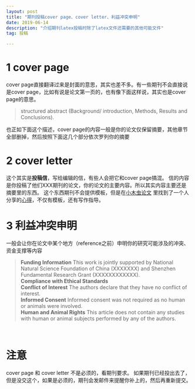 ```yaml
---
layout: post
title: "期刊投稿cover page、cover letter、利益冲突申明"
date: 2019-06-14
description: "介绍期刊latex投稿时除了latex文件还需要的其他可能文件"
tag: 投稿

---
```



# 1 cover page
cover page直接翻译过来是封面的意思，其实也差不多。有一些期刊不会直接说是cover page，比如有说是论文第一页的，也有像下面这样说，其实也是cover page的意思。
> structured abstract (Background/ introduction, Methods, Results and Conclusions).

也正如下面这个描述，cover page的内容一般是你的论文仅保留摘要，其他章节全部删掉，然后按照下面这几个部分依次罗列你的摘要

# 2 cover letter
这个其实是**投稿信**，写给编辑的信，有些人会把它和cover page搞混。
信的内容是你投稿了他们XXX期刊的论文，你的论文的主要内容。所以其实内容主要还是摘要里的东西。
这个东西期刊不会提供模板，但是在[小木虫论文](http://muchong.com/bbs/index.php) 里找到了一个人分享的[心得](http://muchong.com/t-13378163-1)，不仅有模板，还有写作指导。

# 3 利益冲突申明
一般会让你在论文中某个地方（reference之前）申明你的研究可能涉及的冲突、资金支撑等内容
> **Funding Information** This work is jointly supported by National Natural Science Foundation of China (XXXXXXX) and Shenzhen Fundamental Research Grant (XXXXXXXXXXXX). <br>
**Compliance with Ethical Standards**  <br> 
**Conflict of Interest** The authors declare that they have no conflict of interest. <br>
**Informed Consent** Informed consent was not required as no human or animals were involved. <br>
**Human and Animal Rights** This article does not contain any studies with human or animal subjects performed by any of the authors.

<br>

# 注意
cover page 和 cover letter 不是必须的，看期刊要求。
如果期刊已经投出去了，但是没交这个，如果是必须的，期刊会发邮件来提醒你补上的，然后再重新提交。